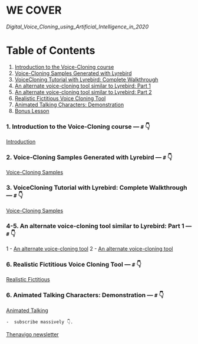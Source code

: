 # WE COVER

*Digital_Voice_Cloning_using_Artificial_Intelligence_in_2020*

# Table of Contents

1. [Introduction to the Voice-Cloning course]()
2. [Voice-Cloning Samples Generated with Lyrebird]()
3. [VoiceCloning Tutorial with Lyrebird: Complete Walkthrough]()
4. [An alternate voice-cloning tool similar to Lyrebird: Part 1]()
5. [An alternate voice-cloning tool similar to Lyrebird: Part 2]()
6. [Realistic Fictitious Voice Cloning Tool]()
7. [Animated Talking Characters: Demonstration]()
8. [Bonus Lesson]()





### 1. Introduction to the Voice-Cloning course — `#` 👇

[Introduction](https://www.descript.com/lyrebird)



### 2. Voice-Cloning Samples Generated with Lyrebird — `#` 👇

[Voice-Cloning Samples](https://www.descript.com)


### 3. VoiceCloning Tutorial with Lyrebird: Complete Walkthrough — `#` 👇

[Voice-Cloning Samples](https://www.descript.com)


### 4-5. An alternate voice-cloning tool similar to Lyrebird: Part 1 — `#` 👇

1 - [An alternate voice-cloning tool](https://deepsync.co/)
2 - [An alternate voice-cloning tool](https://www.ispeech.org/voice-cloning)


### 6. Realistic Fictitious Voice Cloning Tool — `#` 👇

[Realistic Fictitious](http://resemble.ai/)


### 6. Animated Talking Characters: Demonstration — `#` 👇

[Animated Talking]()





 	-  subscribe massively 👇.

[Thenavigo newsletter](https://thenavigo.substack.com/p/coming-soon)